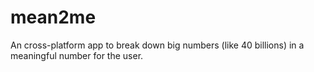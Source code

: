 # mean2me
An cross-platform app to break down big numbers (like 40 billions) in a meaningful number for the user.
